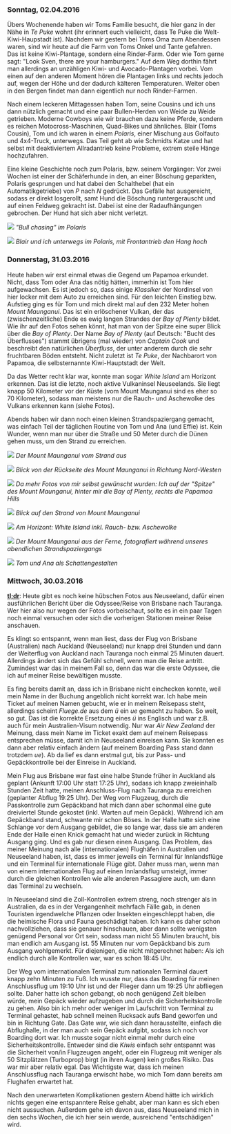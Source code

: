 ### Sonntag, 02.04.2016

Übers Wochenende haben wir Toms Familie besucht, die hier ganz in der Nähe in *Te Puke* wohnt (ihr erinnert euch vielleicht, dass Te Puke die Welt-Kiwi-Haupstadt ist). Nachdem wir gestern bei Toms Oma zum Abendessen waren, sind wir heute auf die Farm von Toms Onkel und Tante gefahren. Das ist keine Kiwi-Plantage, sondern eine Rinder-Farm. Oder wie Tom gerne sagt: "Look Sven, there are your hamburgers." Auf dem Weg dorthin fährt man allerdings an unzähligen Kiwi- und Avocado-Plantagen vorbei. Vom einen auf den anderen Moment hören die Plantagen links und rechts jedoch auf, wegen der Höhe und der dadurch kälteren Temperaturen. Weiter oben in den Bergen findet man dann eigentlich nur noch Rinder-Farmen.

Nach einem leckeren Mittagessen haben Tom, seine Cousins und ich uns dann nützlich gemacht und eine paar Bullen-Herden von Weide zu Weide getrieben. Moderne Cowboys wie wir brauchen dazu keine Pferde, sondern es reichen Motocross-Maschinen, Quad-Bikes und ähnliches. Blair (Toms Cousin), Tom und ich waren in einem *Polaris*, einer Mischung aus Golfauto und 4x4-Truck, unterwegs. Das Teil geht ab wie Schmidts Katze und hat selbst mit deaktiviertem Allradantrieb keine Probleme, extrem steile Hänge hochzufahren.

Eine kleine Geschichte noch zum Polaris, bzw. seinem Vorgänger: Vor zwei Wochen ist einer der Schäferhunde in den, an einer Böschung geparkten, Polaris gesprungen und hat dabei den Schalthebel (hat ein Automatikgetriebe) von *P* nach *N* gedrückt. Das Gefälle hat ausgereicht, sodass er direkt losgerollt, samt Hund die Böschung runtergerauscht und auf einen Feldweg gekracht ist. Dabei ist eine der Radaufhängungen gebrochen. Der Hund hat sich aber nicht verletzt.

![](https://www.dropbox.com/s/g6zhm271n7qj2wi/IMG_0447.jpg?dl=1)
*"Bull chasing" im Polaris*

![](https://www.dropbox.com/s/s7457znreg5ekcr/IMG_0462.jpg?dl=1)
*Blair und ich unterwegs im Polaris, mit Frontantrieb den Hang hoch*

### Donnerstag, 31.03.2016

Heute haben wir erst einmal etwas die Gegend um Papamoa erkundet. Nicht, dass Tom oder Ana das nötig hätten, immerhin ist Tom hier aufgewachsen. Es ist jedoch so, dass einige *Klassiker* der Nordinsel von hier locker mit dem Auto zu erreichen sind. Für den leichten Einstieg bzw. Aufstieg ging es für Tom und mich direkt mal auf den 232 Meter hohen *Mount Maunganui*. Das ist ein erlöschener Vulkan, der das (zwischenzeitliche) Ende es ewig langen Strandes der *Bay of Plenty* bildet. Wie ihr auf den Fotos sehen könnt, hat man von der Spitze eine super Blick über die *Bay of Plenty*. Der Name *Bay of Plenty* (auf Deutsch: "Bucht des Überflusses") stammt übrigens (mal wieder) von *Captain Cook* und beschreibt den natürlichen *Überfluss*, der unter anderem durch die sehr fruchtbaren Böden entsteht. Nicht zuletzt ist *Te Puke*, der Nachbarort von Papamoa, die selbsternannte Kiwi-Hauptstadt der Welt.

Da das Wetter recht klar war, konnte man sogar *White Island* am Horizont erkennen. Das ist die letzte, noch aktive Vulkaninsel Neuseelands. Sie liegt knapp 50 Kilometer vor der Küste (vom Mount Maunganui sind es eher so 70 Kilometer), sodass man meistens nur die Rauch- und Aschewolke des Vulkans erkennen kann (siehe Fotos).

Abends haben wir dann noch einen kleinen Strandspaziergang gemacht, was einfach Teil der täglichen Routine von Tom und Ana (und Effie) ist. Kein Wunder, wenn man nur über die Straße und 50 Meter durch die Dünen gehen muss, um den Strand zu erreichen.

![](https://www.dropbox.com/s/t0nv3m0c255v66h/DSC_0654.jpg?dl=1)
*Der Mount Maunganui vom Strand aus*

![](https://www.dropbox.com/s/j2niw90x82git32/DSC_0662.jpg?dl=1)
*Blick von der Rückseite des Mount Maunganui in Richtung Nord-Westen*

![](https://www.dropbox.com/s/tl23nzbrwd1jw0q/DSC_0677.jpg?dl=1)
*Da mehr Fotos von mir selbst gewünscht wurden: Ich auf der "Spitze" des Mount Maunganui, hinter mir die Bay of Plenty, rechts die Papamoa Hills*

![](https://www.dropbox.com/s/s5t6a0k65aravzq/DSC_0680.jpg?dl=1)
*Blick auf den Strand von Mount Maunganui*

![](https://www.dropbox.com/s/clkpo8hfstjvr20/DSC_0685.jpg?dl=1)
*Am Horizont: White Island inkl. Rauch- bzw. Aschewolke*

![](https://www.dropbox.com/s/atgicw7xft0rimf/DSC_0718.jpg?dl=1)
*Der Mount Maunganui aus der Ferne, fotografiert während unseres abendlichen Strandspaziergangs*

![](https://www.dropbox.com/s/cyhlrmfduggopn0/DSC_0729.jpg?dl=1)
*Tom und Ana als Schattengestalten*


### Mittwoch, 30.03.2016

[**tl;dr**](https://en.wikipedia.org/wiki/Wikipedia:Too_long;_didn%27t_read): Heute gibt es noch keine hübschen Fotos aus Neuseeland, dafür einen ausführlichen Bericht über die Odyssee/Reise von Brisbane nach Tauranga. Wer hier also nur wegen der Fotos vorbeischaut, sollte es in ein paar Tagen noch einmal versuchen oder sich die vorherigen Stationen meiner Reise anschauen.

Es klingt so entspannt, wenn man liest, dass der Flug von Brisbane (Australien) nach Auckland (Neuseeland) nur knapp drei Stunden und dann der Weiterflug von Auckland nach Tauranga noch einmal 25 Minuten dauert. Allerdings ändert sich das Gefühl schnell, wenn man die Reise antritt. Zumindest war das in meinem Fall so, denn das war die erste Odyssee, die ich auf meiner Reise bewältigen musste.

Es fing bereits damit an, dass ich in Brisbane nicht einchecken konnte, weil mein Name in der Buchung angeblich nicht korrekt war. Ich habe mein Ticket auf meinen Namen gebucht, wie er in meinem Reisepass steht, allerdings scheint *Fluege.de* aus dem *ü* ein *ue* gemacht zu haben. So weit, so gut. Das ist die korrekte Ersetzung eines *ü* ins Englisch und war z.B. auch für mein Australien-Visum notwendig. Nur war *Air New Zealand* der Meinung, dass mein Name im Ticket exakt dem auf meinem Reisepass entsprechen müsse, damit ich in Neuseeland einreisen kann. Sie konnten es dann aber relativ einfach ändern (auf meinem Boarding Pass stand dann trotzdem *ue*). Ab da lief es dann erstmal gut, bis zur Pass- und Gepäckkontrolle bei der Einreise in Auckland.

Mein Flug aus Brisbane war fast eine halbe Stunde früher in Auckland als geplant (Ankunft 17:00 Uhr statt 17:25 Uhr), sodass ich knapp zweieinhalb Stunden Zeit hatte, meinen Anschluss-Flug nach Tauranga zu erreichen (geplanter Abflug 19:25 Uhr). Der Weg vom Flugzeug, durch die Passkontrolle zum Gepäckband hat mich dann aber schonmal eine gute dreiviertel Stunde gekostet (inkl. Warten auf mein Gepäck). Während ich am Gepäckband stand, schwante mir schon Böses. In der Halle hatte sich eine Schlange vor dem Ausgang gebildet, die so lange war, dass sie am anderen Ende der Halle einen Knick gemacht hat und wieder zurück in Richtung Ausgang ging. Und es gab nur diesen einen Ausgang. Das Problem, das meiner Meinung nach alle (internationalen) Flughäfen in Australien und Neuseeland haben, ist, dass es immer jeweils ein Terminal für Innlandsflüge und ein Terminal für internationale Flüge gibt. Daher muss man, wenn man von einem internationalen Flug auf einen Innlandsflug umsteigt, immer durch die gleichen Kontrollen wie alle anderen Passagiere auch, um dann das Terminal zu wechseln.

In Neuseeland sind die Zoll-Kontrollen extrem streng, noch strenger als in Australien, da es in der Vergangenheit mehrfach Fälle gab, in denen Touristen irgendwelche Pflanzen oder Insekten eingeschleppt haben, die die heimische Flora und Fauna geschädigt haben. Ich kann es daher schon nachvollziehen, dass sie genauer hinschauen, aber dann sollte wenigsten genügend Personal vor Ort sein, sodass man nicht 55 Minuten braucht, bis man endlich am Ausgang ist. 55 Minuten nur vom Gepäckband bis zum Ausgang wohlgemerkt. Für diejenigen, die nicht mitgerechnet haben: Als ich endlich durch alle Kontrollen war, war es schon 18:45 Uhr.

Der Weg vom internationalen Terminal zum nationalen Terminal dauert knapp zehn Minuten zu Fuß. Ich wusste nur, dass das Boarding für meinen Anschlussflug um 19:10 Uhr ist und der Flieger dann um 19:25 Uhr abfliegen sollte. Daher hatte ich schon gebangt, ob noch genügend Zeit bleiben würde, mein Gepäck wieder aufzugeben und durch die Sicherheitskontrolle zu gehen. Also bin ich mehr oder weniger im Laufschritt von Terminal zu Terminal gehastet, hab schnell meinen Rucksack aufs Band geworfen und bin in Richtung Gate. Das Gate war, wie sich dann herausstellte, einfach die Abflughalle, in der man auch sein Gepäck aufgibt, sodass ich noch vor Boarding dort war. Ich musste sogar nicht einmal mehr durch eine Sicherheitskontrolle. Entweder sind die *Kiwis* einfach sehr entspannt was die Sicherheit von/in Flugzeugen angeht, oder ein Flugzeug mit weniger als 50 Sitzplätzen (Turboprop) birgt (in ihren Augen) kein großes Risiko. Das war mir aber relativ egal. Das Wichtigste war, dass ich meinen Anschlussflug nach Tauranga erwischt habe, wo mich Tom dann bereits am Flughafen erwartet hat.

Nach den unerwarteten Komplikationen gestern Abend hätte ich wirklich nichts gegen eine entspanntere Reise gehabt, aber man kann es sich eben nicht aussuchen. Außerdem gehe ich davon aus, dass Neuseeland mich in den sechs Wochen, die ich hier sein werde, ausreichend "entschädigen" wird.
